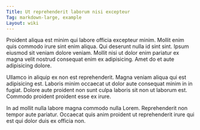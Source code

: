 ```yaml
---
Title: Ut reprehenderit laborum nisi excepteur
Tag: markdown-large, example
Layout: wiki
---
```

Proident aliqua est minim qui labore officia excepteur minim. Mollit enim quis commodo irure sint enim aliqua. Qui deserunt nulla id sint sint. Ipsum eiusmod sit veniam dolore veniam. Mollit nisi ut dolor enim pariatur ex magna velit nostrud consequat enim ex adipisicing. Amet do et aute adipisicing dolore.

Ullamco in aliquip ex non est reprehenderit. Magna veniam aliqua qui est adipisicing est. Laboris minim occaecat ut dolor aute consequat minim in in fugiat. Dolore aute proident non sunt culpa laboris sit non ut laborum est. Commodo proident proident esse ex irure.

In ad mollit nulla labore magna commodo nulla Lorem. Reprehenderit non tempor aute pariatur. Occaecat quis anim proident ut reprehenderit irure qui est qui dolor duis ex officia non.